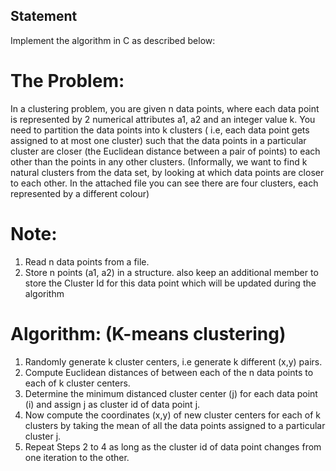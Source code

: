 ## Statement
Implement the algorithm in C as described below:

The Problem:
=========
In a clustering problem, you are given n data points, where each data point is represented by 2 numerical attributes a1, a2 and an integer value k. You need to partition the data points into k clusters ( i.e, each data point gets assigned to at most one cluster) such that the data points in a particular cluster are closer (the Euclidean distance between a pair of points) to each other than the points in any other clusters.
(Informally, we want to find k natural clusters from the data set, by looking at which data points are closer to each other. In the attached file you can see there are four clusters, each represented by a different colour)

Note: 
=====
1. Read n data points from a file.
2. Store n points (a1, a2) in a structure. also keep an additional member to store the Cluster Id for this data point which will be updated during the algorithm


Algorithm: (K-means clustering)
=======================

1. Randomly generate k cluster centers,  i.e  generate k different (x,y) pairs.
2. Compute Euclidean distances of between each of the n data points to each of k cluster centers. 
3. Determine the minimum distanced cluster center (j) for each data point (i) and assign j as cluster id of data point j.
4. Now compute the coordinates (x,y) of new cluster centers for each of k clusters by taking the mean of all the data points assigned to a particular cluster j.
5. Repeat Steps 2 to 4 as long as the cluster id of data point changes from one iteration to the other.